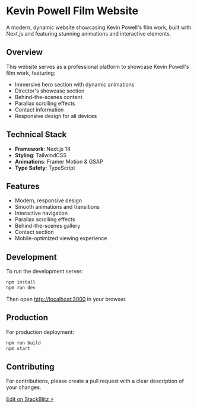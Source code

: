 # Kevin Powell Film Website

A modern, dynamic website showcasing Kevin Powell's film work, built with Next.js and featuring stunning animations and interactive elements.

## Overview

This website serves as a professional platform to showcase Kevin Powell's film work, featuring:

- Immersive hero section with dynamic animations
- Director's showcase section
- Behind-the-scenes content
- Parallax scrolling effects
- Contact information
- Responsive design for all devices

## Technical Stack

- **Framework**: Next.js 14
- **Styling**: TailwindCSS
- **Animations**: Framer Motion & GSAP
- **Type Safety**: TypeScript

## Features

- Modern, responsive design
- Smooth animations and transitions
- Interactive navigation
- Parallax scrolling effects
- Behind-the-scenes gallery
- Contact section
- Mobile-optimized viewing experience

## Development

To run the development server:

```bash
npm install
npm run dev
```

Then open [http://localhost:3000](http://localhost:3000) in your browser.

## Production

For production deployment:

```bash
npm run build
npm start
```

## Contributing

For contributions, please create a pull request with a clear description of your changes.

[Edit on StackBlitz ⚡️](https://stackblitz.com/~/github.com/VyuduInc/kevin-powell)